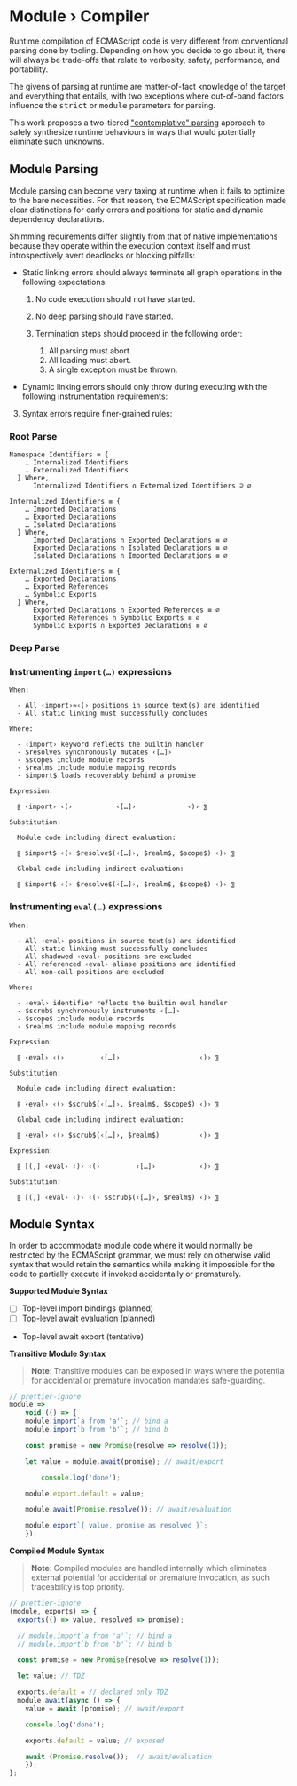 ﻿# Module › Compiler

Runtime compilation of ECMAScript code is very different from conventional parsing done by tooling. Depending on how you decide to go about it, there will always be trade-offs that relate to verbosity, safety, performance, and portability.

The givens of parsing at runtime are matter-of-fact knowledge of the target and everything that entails, with two exceptions where out-of-band factors influence the <kbd>strict</kbd> or <kbd>module</kbd> parameters for parsing.

This work proposes a two-tiered ["contemplative" parsing](../../documentation/Contemplative-Parsing.md) approach to safely synthesize runtime behaviours in ways that would potentially eliminate such unknowns.

## Module Parsing

Module parsing can become very taxing at runtime when it fails to optimize to the bare necessities. For that reason, the ECMAScript specification made clear distinctions for early errors and positions for static and dynamic dependency declarations.

Shimming requirements differ slightly from that of native implementations because they operate within the execution context itself and must introspectively avert deadlocks or blocking pitfalls:

- Static linking errors should always terminate all graph operations in the following expectations:

  1. No code execution should not have started.
  2. No deep parsing should have started.
  3. Termination steps should proceed in the following order:

     1. All parsing must abort.
     2. All loading must abort.
     3. A single exception must be thrown.

- Dynamic linking errors should only throw during executing with the following instrumentation requirements:

3. Syntax errors require finer-grained rules:

### Root Parse

```
Namespace Identifiers ≡ {
    … Internalized Identifiers
    … Externalized Identifiers
  } Where,
      Internalized Identifiers ∩ Externalized Identifiers ⊇ ∅

Internalized Identifiers ≡ {
    … Imported Declarations
    … Exported Declarations
    … Isolated Declarations
  } Where,
      Imported Declarations ∩ Exported Declarations ≡ ∅
      Exported Declarations ∩ Isolated Declarations ≡ ∅
      Isolated Declarations ∩ Imported Declarations ≡ ∅

Externalized Identifiers ≡ {
    … Exported Declarations
    … Exported References
    … Symbolic Exports
  } Where,
      Exported Declarations ∩ Exported References ≡ ∅
      Exported References ∩ Symbolic Exports ≡ ∅
      Symbolic Exports ∩ Exported Declarations ≡ ∅
```

### Deep Parse

### Instrumenting `import(…)` expressions

```
When:

  - All ‹import›≈‹(› positions in source text(s) are identified
  - All static linking must successfully concludes

Where:

  - ‹import› keyword reflects the builtin handler
  - $resolve$ synchronously mutates ‹[…]›
  - $scope$ include module records
  - $realm$ include module mapping records
  - $import$ loads recoverably behind a promise

Expression:

  〖 ‹import› ‹(›           ‹[…]›             ‹)› 〗

Substitution:

  Module code including direct evaluation:

  〖 $import$ ‹(› $resolve$(‹[…]›, $realm$, $scope$) ‹)› 〗

  Global code including indirect evaluation:

  〖 $import$ ‹(› $resolve$(‹[…]›, $realm$, $scope$) ‹)› 〗

```

### Instrumenting `eval(…)` expressions

```
When:

  - All ‹eval› positions in source text(s) are identified
  - All static linking must successfully concludes
  - All shadowed ‹eval› positions are excluded
  - All referenced ‹eval› aliase positions are identified
  - All non-call positions are excluded

Where:

  - ‹eval› identifier reflects the builtin eval handler
  - $scrub$ synchronously instruments ‹[…]›
  - $scope$ include module records
  - $realm$ include module mapping records

Expression:

  〖 ‹eval› ‹(›         ‹[…]›                    ‹)› 〗

Substitution:

  Module code including direct evaluation:

  〖 ‹eval› ‹(› $scrub$(‹[…]›, $realm$, $scope$) ‹)› 〗

  Global code including indirect evaluation:

  〖 ‹eval› ‹(› $scrub$(‹[…]›, $realm$)          ‹)› 〗

Expression:

  〖 [(,] ‹eval› ‹)› ‹(›         ‹[…]›           ‹)› 〗

Substitution:

  〖 [(,] ‹eval› ‹)› ‹(› $scrub$(‹[…]›, $realm$) ‹)› 〗
```

## Module Syntax

In order to accommodate module code where it would normally be restricted by the ECMAScript grammar, we must rely on otherwise valid syntax that would retain the semantics while making it impossible for the code to partially execute if invoked accidentally or prematurely.

**Supported Module Syntax**

- [ ] Top-level import bindings (planned)
- [ ] Top-level await evaluation (planned)
- Top-level await export (tentative)

**Transitive Module Syntax**

> **Note**: Transitive modules can be exposed in ways where the potential for accidental or premature invocation mandates safe-guarding.

```js
// prettier-ignore
module =>
	void (() => {
    module.import`a from 'a'`; // bind a
    module.import`b from 'b'`; // bind b

    const promise = new Promise(resolve => resolve(1));

    let value = module.await(promise); // await/export

		console.log('done');

    module.export.default = value;

    module.await(Promise.resolve()); // await/evaluation

    module.export`{ value, promise as resolved }`;
	});
```

**Compiled Module Syntax**

> **Note**: Compiled modules are handled internally which eliminates external potential for accidental or premature invocation, as such traceability is top priority.

```js
// prettier-ignore
(module, exports) => {
  exports(() => value, resolved => promise);

  // module.import`a from 'a'`; // bind a
  // module.import`b from 'b'`; // bind b

  const promise = new Promise(resolve => resolve(1));

  let value; // TDZ

  exports.default = // declared only TDZ
  module.await(async () => {
    value = await (promise); // await/export

    console.log('done');

    exports.default = value; // exposed

    await (Promise.resolve());  // await/evaluation
	});
};
```
